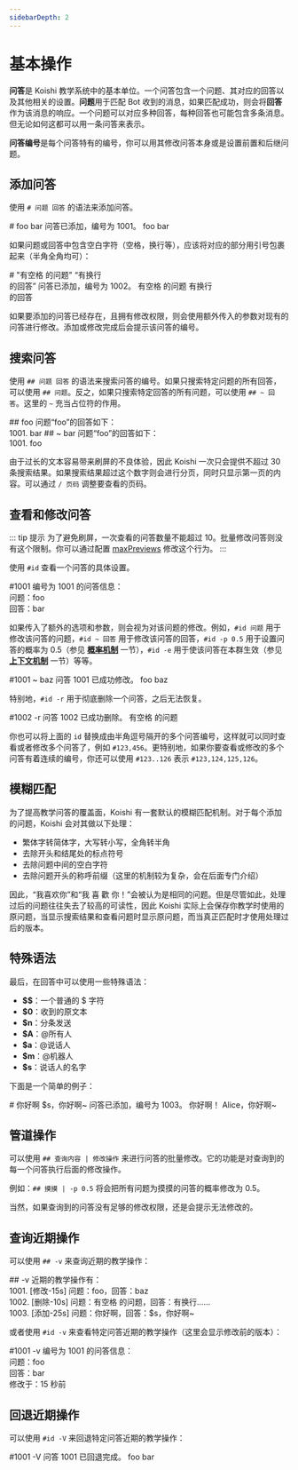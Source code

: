 ```yaml
---
sidebarDepth: 2
---
```


# 基本操作

**问答**是 Koishi 教学系统中的基本单位。一个问答包含一个问题、其对应的回答以及其他相关的设置。**问题**用于匹配 Bot 收到的消息，如果匹配成功，则会将**回答**作为该消息的响应。一个问题可以对应多种回答，每种回答也可能包含多条消息。但无论如何这都可以用一条问答来表示。

**问答编号**是每个问答特有的编号，你可以用其修改问答本身或是设置前置和后继问题。

## 添加问答

使用 `# 问题 回答` 的语法来添加问答。

<panel-view title="聊天记录">
<chat-message nickname="Alice" color="#cc0066"># foo bar</chat-message>
<chat-message nickname="Koishi" avatar="/koishi.png">问答已添加，编号为 1001。</chat-message>
<chat-message nickname="Alice" color="#cc0066">foo</chat-message>
<chat-message nickname="Koishi" avatar="/koishi.png">bar</chat-message>
</panel-view>

如果问题或回答中包含空白字符（空格，换行等），应该将对应的部分用引号包裹起来（半角全角均可）：

<panel-view title="聊天记录">
<chat-message nickname="Alice" color="#cc0066"># &quot;有空格 的问题&quot; “有换行<br/>的回答”</chat-message>
<chat-message nickname="Koishi" avatar="/koishi.png">问答已添加，编号为 1002。</chat-message>
<chat-message nickname="Alice" color="#cc0066">有空格 的问题</chat-message>
<chat-message nickname="Koishi" avatar="/koishi.png">有换行<br/>的回答</chat-message>
</panel-view>

如果要添加的问答已经存在，且拥有修改权限，则会使用额外传入的参数对现有的问答进行修改。添加或修改完成后会提示该问答的编号。

## 搜索问答

使用 `## 问题 回答` 的语法来搜索问答的编号。如果只搜索特定问题的所有回答，可以使用 `## 问题`。反之，如果只搜索特定回答的所有问题，可以使用 `## ~ 回答`。这里的 `~` 充当占位符的作用。

<panel-view title="聊天记录">
<chat-message nickname="Alice" color="#cc0066">## foo</chat-message>
<chat-message nickname="Koishi" avatar="/koishi.png">问题“foo”的回答如下：<br/>1001. bar</chat-message>
<chat-message nickname="Alice" color="#cc0066">## ~ bar</chat-message>
<chat-message nickname="Koishi" avatar="/koishi.png">问题“foo”的回答如下：<br/>1001. foo</chat-message>
</panel-view>

由于过长的文本容易带来刷屏的不良体验，因此 Koishi 一次只会提供不超过 30 条搜索结果。如果搜索结果超过这个数字则会进行分页，同时只显示第一页的内容。可以通过 `/ 页码` 调整要查看的页码。

## 查看和修改问答

::: tip 提示
为了避免刷屏，一次查看的问答数量不能超过 10。批量修改问答则没有这个限制。你可以通过配置 [maxPreviews](./options.md#max-previews) 修改这个行为。
:::

使用 `#id` 查看一个问答的具体设置。

<panel-view title="聊天记录">
<chat-message nickname="Alice" color="#cc0066">#1001</chat-message>
<chat-message nickname="Koishi" avatar="/koishi.png">编号为 1001 的问答信息：<br/>问题：foo<br/>回答：bar</chat-message>
</panel-view>

如果传入了额外的选项和参数，则会视为对该问题的修改。例如，`#id 问题` 用于修改该问答的问题，`#id ~ 回答` 用于修改该问答的回答，`#id -p 0.5` 用于设置问答的概率为 0.5（参见 [**概率机制**](./prob.md) 一节），`#id -e` 用于使该问答在本群生效（参见 [**上下文机制**](./context.md) 一节）等等。

<panel-view title="聊天记录">
<chat-message nickname="Alice" color="#cc0066">#1001 ~ baz</chat-message>
<chat-message nickname="Koishi" avatar="/koishi.png">问答 1001 已成功修改。</chat-message>
<chat-message nickname="Alice" color="#cc0066">foo</chat-message>
<chat-message nickname="Koishi" avatar="/koishi.png">baz</chat-message>
</panel-view>

特别地，`#id -r` 用于彻底删除一个问答，之后无法恢复。

<panel-view title="聊天记录">
<chat-message nickname="Alice" color="#cc0066">#1002 -r</chat-message>
<chat-message nickname="Koishi" avatar="/koishi.png">问答 1002 已成功删除。</chat-message>
<chat-message nickname="Alice" color="#cc0066">有空格 的问题</chat-message>
</panel-view>

你也可以将上面的 `id` 替换成由半角逗号隔开的多个问答编号，这样就可以同时查看或者修改多个问答了，例如 `#123,456`。更特别地，如果你要查看或修改的多个问答有着连续的编号，你还可以使用 `#123..126` 表示 `#123,124,125,126`。

## 模糊匹配

为了提高教学问答的覆盖面，Koishi 有一套默认的模糊匹配机制。对于每个添加的问题，Koishi 会对其做以下处理：

- 繁体字转简体字，大写转小写，全角转半角
- 去除开头和结尾处的标点符号
- 去除问题中间的空白字符
- 去除问题开头的称呼前缀（这里的机制较为复杂，会在后面专门介绍）

因此，“我喜欢你”和“我 喜 歡 你！”会被认为是相同的问题。但是尽管如此，处理过后的问题往往失去了较高的可读性，因此 Koishi 实际上会保存你教学时使用的原问题，当显示搜索结果和查看问题时显示原问题，而当真正匹配时才使用处理过后的版本。

## 特殊语法

最后，在回答中可以使用一些特殊语法：

- **$$**：一个普通的 $ 字符
- **$0**：收到的原文本
- **$n**：分条发送
- **$A**：@所有人
- **$a**：@说话人
- **$m**：@机器人
- **$s**：说话人的名字

下面是一个简单的例子：

<panel-view title="聊天记录">
<chat-message nickname="Alice" color="#cc0066"># 你好啊 $s，你好啊~</chat-message>
<chat-message nickname="Koishi" avatar="/koishi.png">问答已添加，编号为 1003。</chat-message>
<chat-message nickname="Alice" color="#cc0066">你好啊！</chat-message>
<chat-message nickname="Koishi" avatar="/koishi.png">Alice，你好啊~</chat-message>
</panel-view>

## 管道操作

可以使用 `## 查询内容 | 修改操作` 来进行问答的批量修改。它的功能是对查询到的每一个问答执行后面的修改操作。

例如：`## 摸摸 | -p 0.5` 将会把所有问题为摸摸的问答的概率修改为 0.5。

当然，如果查询到的问答没有足够的修改权限，还是会提示无法修改的。

## 查询近期操作

可以使用 `## -v` 来查询近期的教学操作：

<panel-view title="聊天记录">
<chat-message nickname="Alice" color="#cc0066">## -v</chat-message>
<chat-message nickname="Koishi" avatar="/koishi.png">近期的教学操作有：<br/>1001. [修改-15s] 问题：foo，回答：baz<br/>1002. [删除-10s] 问题：有空格 的问题，回答：有换行……<br/>1003. [添加-25s] 问题：你好啊，回答：$s，你好啊~</chat-message>
</panel-view>

或者使用 `#id -v` 来查看特定问答近期的教学操作（这里会显示修改前的版本）：

<panel-view title="聊天记录">
<chat-message nickname="Alice" color="#cc0066">#1001 -v</chat-message>
<chat-message nickname="Koishi" avatar="/koishi.png">编号为 1001 的问答信息：<br/>问题：foo<br/>回答：bar<br/>修改于：15 秒前</chat-message>
</panel-view>

## 回退近期操作

可以使用 `#id -V` 来回退特定问答近期的教学操作：

<panel-view title="聊天记录">
<chat-message nickname="Alice" color="#cc0066">#1001 -V</chat-message>
<chat-message nickname="Koishi" avatar="/koishi.png">问答 1001 已回退完成。</chat-message>
<chat-message nickname="Alice" color="#cc0066">foo</chat-message>
<chat-message nickname="Koishi" avatar="/koishi.png">bar</chat-message>
</panel-view>

